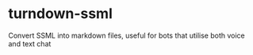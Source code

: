 # turndown-ssml
Convert SSML into markdown files, useful for bots that utilise both voice and text chat
